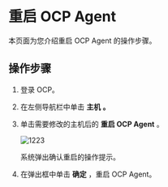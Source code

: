 重启 OCP Agent 
=================================

本页面为您介绍重启 OCP Agent 的操作步骤。

**操作步骤** 
-----------------------------

1. 登录 OCP。

   

2. 在左侧导航栏中单击 **主机** **。**

   

3. 单击需要修改的主机后的 **重启 OCP Agent** 。

   ![1223](https://help-static-aliyun-doc.aliyuncs.com/assets/img/zh-CN/1423130461/p375344.png)

   系统弹出确认重启的操作提示。
   

4. 在弹出框中单击 **确定** ，重启 OCP Agent。

   



